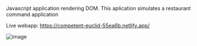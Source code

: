 Javascript application rendering DOM. This aplication simulates a restaurant command application

Live webapp: https://competent-euclid-55ea6b.netlify.app/

![image](https://user-images.githubusercontent.com/99741281/154105164-9e7745ae-c08b-48b0-b5ff-bae1c230b57e.png)
